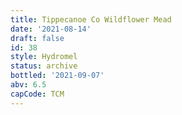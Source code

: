 ```yaml
---
title: Tippecanoe Co Wildflower Mead
date: '2021-08-14'
draft: false
id: 38
style: Hydromel
status: archive
bottled: '2021-09-07'
abv: 6.5
capCode: TCM
---
```

